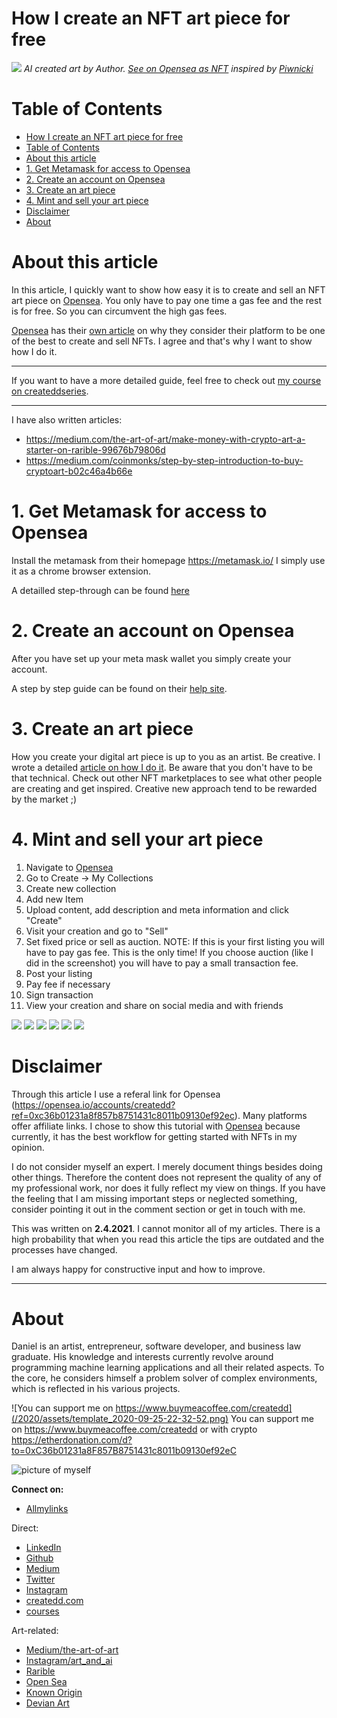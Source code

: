 # How I create an NFT art piece for free

![](../assets/createNftArt_2021-04-02-11-21-01.png)
*AI created art by Author. [See on Opensea as NFT](https://opensea.io/accounts/createdd?ref=0xc36b01231a8f857b8751431c8011b09130ef92ec) inspired by [Piwnicki](https://unsplash.com/photos/JnXebVlsVrg)*

# Table of Contents

- [How I create an NFT art piece for free](#how-i-create-an-nft-art-piece-for-free)
- [Table of Contents](#table-of-contents)
- [About this article](#about-this-article)
- [1. Get Metamask for access to Opensea](#1-get-metamask-for-access-to-opensea)
- [2. Create an account on Opensea](#2-create-an-account-on-opensea)
- [3. Create an art piece](#3-create-an-art-piece)
- [4. Mint and sell your art piece](#4-mint-and-sell-your-art-piece)
- [Disclaimer](#disclaimer)
- [About](#about)

# About this article

In this article, I quickly want to show how easy it is to create and sell an NFT art piece on [Opensea](https://opensea.io/accounts/createdd?ref=0xc36b01231a8f857b8751431c8011b09130ef92ec). You only have to pay one time a gas fee and the rest is for free. So you can circumvent the high gas fees.

[Opensea](https://opensea.io/accounts/createdd?ref=0xc36b01231a8f857b8751431c8011b09130ef92ec) has their [own article](https://opensea.io/blog/guides/7-reasons-to-sell-your-nfts-on-opensea/?ref=0xc36b01231a8f857b8751431c8011b09130ef92ec) on why they consider their platform to be one of the best to create and sell NFTs. I agree and that's why I want to show how I do it.

---

If you want to have a more detailed guide, feel free to check out [my course on createddseries](https://www.createddseries.com/).

---

I have also written articles:
- https://medium.com/the-art-of-art/make-money-with-crypto-art-a-starter-on-rarible-99676b79806d
- https://medium.com/coinmonks/step-by-step-introduction-to-buy-cryptoart-b02c46a4b66e

# 1. Get Metamask for access to Opensea

Install the metamask from their homepage https://metamask.io/
I simply use it as a chrome browser extension.

A detailled step-through can be found [here](https://medium.com/@mark.lasia/how-to-set-up-an-erc20-compatible-ethereum-wallet-cda8dabc4b89)

# 2. Create an account on Opensea

After you have set up your meta mask wallet you simply create your account.

A step by step guide can be found on their [help site](https://openseahelp.zendesk.com/hc/en-us/articles/360061676254-How-do-I-create-an-OpenSea-account-).

# 3. Create an art piece

How you create your digital art piece is up to you as an artist. Be creative. I wrote a detailed [article on how I do it](https://medium.com/the-art-of-art/how-ai-creates-art-with-neural-style-transfer-an-example-b350dc933fe8). Be aware that you don't have to be that technical. Check out other NFT marketplaces to see what other people are creating and get inspired. Creative new approach tend to be rewarded by the market ;)

# 4. Mint and sell your art piece

1. Navigate to [Opensea](https://opensea.io/accounts/createdd?ref=0xc36b01231a8f857b8751431c8011b09130ef92ec)
2. Go to Create -> My Collections
3. Create new collection
4. Add new Item
5. Upload content, add description and meta information and click "Create"
6. Visit your creation and go to "Sell"
7. Set fixed price or sell as auction. NOTE: If this is your first listing you will have to pay gas fee. This is the only time! If you choose auction (like I did in the screenshot) you will have to pay a small transaction fee.
8. Post your listing
9. Pay fee if necessary
10. Sign transaction
11. View your creation and share on social media and with friends


![](../assets/createNftArt_2021-04-02-11-29-52.png)
![](../assets/createNftArt_2021-04-02-11-30-19.png)
![](../assets/createNftArt_2021-04-02-11-32-36.png)
![](../assets/createNftArt_2021-04-02-11-37-18.png)
![](../assets/createNftArt_2021-04-02-11-37-46.png)
![](../assets/createNftArt_2021-04-02-11-39-02.png)




# Disclaimer

Through this article I use a referal link for Opensea (https://opensea.io/accounts/createdd?ref=0xc36b01231a8f857b8751431c8011b09130ef92ec). Many platforms offer affiliate links. I chose to show this tutorial with [Opensea](https://opensea.io/accounts/createdd?ref=0xc36b01231a8f857b8751431c8011b09130ef92ec) because currently, it has the best workflow for getting started with NFTs in my opinion.

I do not consider myself an expert. I merely document things besides doing other things. Therefore the content does not represent the quality of any of my professional work, nor does it fully reflect my view on things. If you have the feeling that I am missing important steps or neglected something, consider pointing it out in the comment section or get in touch with me.

This was written on **2.4.2021**.
I cannot monitor all of my articles. There is a high probability that when you read this article the tips are outdated and the processes have changed.

I am always happy for constructive input and how to improve.


---

# About

Daniel is an artist, entrepreneur, software developer, and business law graduate. His knowledge and interests currently revolve around programming machine learning applications and all their related aspects. To the core, he considers himself a problem solver of complex environments, which is reflected in his various projects.


![You can support me on https://www.buymeacoffee.com/createdd](/2020/assets/template_2020-09-25-22-32-52.png)
You can support me on https://www.buymeacoffee.com/createdd or with crypto https://etherdonation.com/d?to=0xC36b01231a8F857B8751431c8011b09130ef92eC


![picture of myself](https://avatars2.githubusercontent.com/u/22077628?s=460&v=4)

**Connect on:**

- [Allmylinks](https://allmylinks.com/createdd)

Direct:
- [LinkedIn](https://www.linkedin.com/in/createdd)
- [Github](https://github.com/Createdd)
- [Medium](https://medium.com/@createdd)
- [Twitter](https://twitter.com/_createdd)
- [Instagram](https://www.instagram.com/create.dd/)
- [createdd.com](https://www.createdd.com/)
- [courses](https://www.createddseries.com/)

Art-related:
- [Medium/the-art-of-art](https://medium.com/the-art-of-art)
- [Instagram/art_and_ai](https://www.instagram.com/art_and_ai/)
- [Rarible](https://app.rarible.com/createdd/collectibles)
- [Open Sea](https://opensea.io/accounts/createdd?ref=0xc36b01231a8f857b8751431c8011b09130ef92ec)
- [Known Origin](https://knownorigin.io/profile/0xC36b01231a8F857B8751431c8011b09130ef92eC)
- [Devian Art](https://www.deviantart.com/createdd1010/)

<!-- Written by Daniel Deutsch -->
